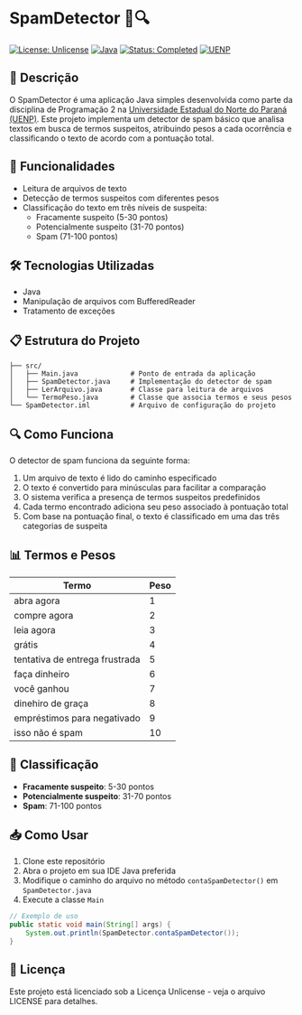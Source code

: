# SpamDetector 📧🔍

[![License: Unlicense](https://img.shields.io/badge/License-Unlicense-blue.svg)](https://unlicense.org/)
[![Java](https://img.shields.io/badge/Java-8%2B-orange)](https://www.java.com/)
[![Status: Completed](https://img.shields.io/badge/Status-Completed-success)](#)
[![UENP](https://img.shields.io/badge/UENP-Universidade%20Estadual%20do%20Norte%20do%20Paraná-blue)](https://uenp.edu.br/)

## 📝 Descrição

O SpamDetector é uma aplicação Java simples desenvolvida como parte da disciplina de Programação 2 na [Universidade Estadual do Norte do Paraná (UENP)](https://uenp.edu.br/). Este projeto implementa um detector de spam básico que analisa textos em busca de termos suspeitos, atribuindo pesos a cada ocorrência e classificando o texto de acordo com a pontuação total.

## 🚀 Funcionalidades

- Leitura de arquivos de texto
- Detecção de termos suspeitos com diferentes pesos
- Classificação do texto em três níveis de suspeita:
  - Fracamente suspeito (5-30 pontos)
  - Potencialmente suspeito (31-70 pontos)
  - Spam (71-100 pontos)

## 🛠️ Tecnologias Utilizadas

- Java
- Manipulação de arquivos com BufferedReader
- Tratamento de exceções

## 📋 Estrutura do Projeto

```
├── src/
│   ├── Main.java             # Ponto de entrada da aplicação
│   ├── SpamDetector.java     # Implementação do detector de spam
│   ├── LerArquivo.java       # Classe para leitura de arquivos
│   └── TermoPeso.java        # Classe que associa termos e seus pesos
└── SpamDetector.iml          # Arquivo de configuração do projeto
```

## 🔍 Como Funciona

O detector de spam funciona da seguinte forma:

1. Um arquivo de texto é lido do caminho especificado
2. O texto é convertido para minúsculas para facilitar a comparação
3. O sistema verifica a presença de termos suspeitos predefinidos
4. Cada termo encontrado adiciona seu peso associado à pontuação total
5. Com base na pontuação final, o texto é classificado em uma das três categorias de suspeita

## 📊 Termos e Pesos

| Termo | Peso |
|-------|------|
| abra agora | 1 |
| compre agora | 2 |
| leia agora | 3 |
| grátis | 4 |
| tentativa de entrega frustrada | 5 |
| faça dinheiro | 6 |
| você ganhou | 7 |
| dinehiro de graça | 8 |
| empréstimos para negativado | 9 |
| isso não é spam | 10 |

## 🚦 Classificação

- **Fracamente suspeito**: 5-30 pontos
- **Potencialmente suspeito**: 31-70 pontos
- **Spam**: 71-100 pontos

## 📥 Como Usar

1. Clone este repositório
2. Abra o projeto em sua IDE Java preferida
3. Modifique o caminho do arquivo no método `contaSpamDetector()` em `SpamDetector.java`
4. Execute a classe `Main`

```java
// Exemplo de uso
public static void main(String[] args) {
    System.out.println(SpamDetector.contaSpamDetector());
}
```

## 📝 Licença

Este projeto está licenciado sob a Licença Unlicense - veja o arquivo LICENSE para detalhes.
